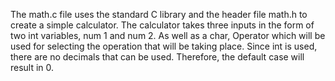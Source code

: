 The math.c file uses the standard C library and the header file math.h to create a simple calculator. The calculator takes three inputs in the form of two int variables, num 1 and num 2. As well as a char, Operator which will be used for selecting the operation that will be taking place. Since int is used, there are no decimals that can be used. Therefore, the default case will result in 0.
